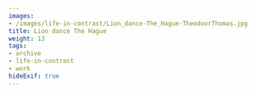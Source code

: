 ```yaml
---
images:
- /images/life-in-contrast/Lion_dance-The_Hague-TheodoorThomas.jpg
title: Lion dance The Hague
weight: 13
tags:
- archive
- life-in-contrast
- work
hideExif: true
---
```

